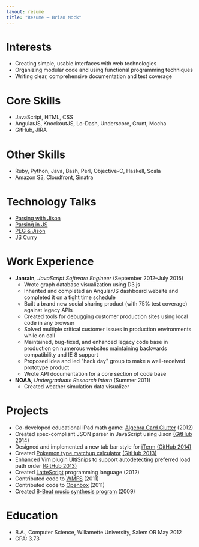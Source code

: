 ```yaml
---
layout: resume
title: "Resume – Brian Mock"
---
```


# Interests

- Creating simple, usable interfaces with web technologies
- Organizing modular code and using functional programming techniques
- Writing clear, comprehensive documentation and test coverage

# Core Skills

- JavaScript, HTML, CSS
- AngularJS, KnockoutJS, Lo-Dash, Underscore, Grunt, Mocha
- GitHub, JIRA

# Other Skills

- Ruby, Python, Java, Bash, Perl, Objective-C, Haskell, Scala
- Amazon S3, Cloudfront, Sinatra

# Technology Talks

- [Parsing with Jison](http://mockbrian.com/talk/jison/#/)
- [Parsing in JS](http://mockbrian.com/talk/parsing-jison/#/)
- [PEG & Jison](http://mockbrian.com/talk/peg-jison/#/)
- [JS Curry](http://mockbrian.com/talk/js-curry/#/)


# Work Experience

- **Janrain**, *JavaScript Software Engineer* (September 2012–July 2015)
    - Wrote graph database visualization using D3.js
    - Inherited and completed an AngularJS dashboard website and completed it
      on a tight time schedule
    - Built a brand new social sharing product (with 75% test coverage) against
      legacy APIs
    - Created tools for debugging customer production sites using
      local code in any browser
    - Solved multiple critical customer issues in production
      environments while on call
    - Maintained, bug-fixed, and enhanced legacy code base in
      production on numerous websites maintaining backwards
      compatibility and IE 8 support
    - Proposed idea and led "hack day" group to make a
      well-received prototype product
    - Wrote API documentation for a core section of code base
- **NOAA**, *Undergraduate Research Intern* (Summer 2011)
    - Created weather simulation data visualizer

# Projects

- Co-developed educational iPad math game: [Algebra Card Clutter](http://itunes.apple.com/us/app/algebra-card-clutter/id549330499) (2012)
- Created spec-compliant JSON parser in JavaScript using Jison [(GitHub 2014)](https://github.com/saikobee/json-crumpet)
- Designed and implemented a new tab bar style for [iTerm](http://iterm2.com/) [(GitHub 2014)](https://github.com/gnachman/iTerm2/pull/185)
- Created [Pokemon type matchup calculator](http://mockbrian.com/pkmn/) [(GitHub 2013)](https://github.com/saikobee/pkmn-type-calc)
- Enhanced Vim plugin [UltiSnips](https://github.com/SirVer/ultisnips) to support autodetecting preferred load path
order [(GitHub 2013)](https://github.com/SirVer/ultisnips/pull/118)
- Created [LatteScript](http://mockbrian.com/lattescript/) programming language (2012)
- Contributed code to [WMFS](http://wmfs.info/) (2011)
- Contributed code to [Openbox](http://openbox.org/) (2011)
- Created [8-Beat music synthesis program](http://eight-beat.sf.net) (2009)

# Education

- B.A., Computer Science, Willamette University, Salem OR May 2012
- GPA: 3.73
